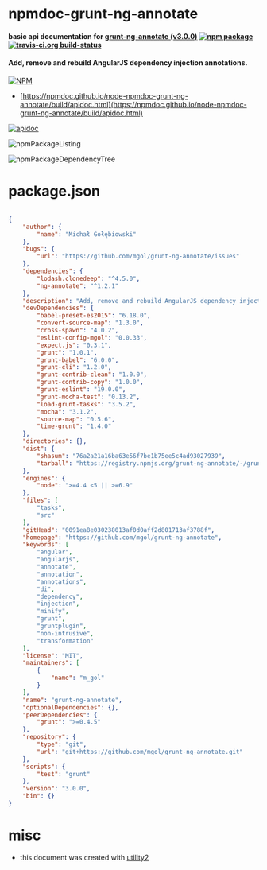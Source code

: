 # npmdoc-grunt-ng-annotate

#### basic api documentation for  [grunt-ng-annotate (v3.0.0)](https://github.com/mgol/grunt-ng-annotate)  [![npm package](https://img.shields.io/npm/v/npmdoc-grunt-ng-annotate.svg?style=flat-square)](https://www.npmjs.org/package/npmdoc-grunt-ng-annotate) [![travis-ci.org build-status](https://api.travis-ci.org/npmdoc/node-npmdoc-grunt-ng-annotate.svg)](https://travis-ci.org/npmdoc/node-npmdoc-grunt-ng-annotate)

#### Add, remove and rebuild AngularJS dependency injection annotations.

[![NPM](https://nodei.co/npm/grunt-ng-annotate.png?downloads=true&downloadRank=true&stars=true)](https://www.npmjs.com/package/grunt-ng-annotate)

- [https://npmdoc.github.io/node-npmdoc-grunt-ng-annotate/build/apidoc.html](https://npmdoc.github.io/node-npmdoc-grunt-ng-annotate/build/apidoc.html)

[![apidoc](https://npmdoc.github.io/node-npmdoc-grunt-ng-annotate/build/screenCapture.buildCi.browser.%252Ftmp%252Fbuild%252Fapidoc.html.png)](https://npmdoc.github.io/node-npmdoc-grunt-ng-annotate/build/apidoc.html)

![npmPackageListing](https://npmdoc.github.io/node-npmdoc-grunt-ng-annotate/build/screenCapture.npmPackageListing.svg)

![npmPackageDependencyTree](https://npmdoc.github.io/node-npmdoc-grunt-ng-annotate/build/screenCapture.npmPackageDependencyTree.svg)



# package.json

```json

{
    "author": {
        "name": "Michał Gołębiowski"
    },
    "bugs": {
        "url": "https://github.com/mgol/grunt-ng-annotate/issues"
    },
    "dependencies": {
        "lodash.clonedeep": "^4.5.0",
        "ng-annotate": "^1.2.1"
    },
    "description": "Add, remove and rebuild AngularJS dependency injection annotations.",
    "devDependencies": {
        "babel-preset-es2015": "6.18.0",
        "convert-source-map": "1.3.0",
        "cross-spawn": "4.0.2",
        "eslint-config-mgol": "0.0.33",
        "expect.js": "0.3.1",
        "grunt": "1.0.1",
        "grunt-babel": "6.0.0",
        "grunt-cli": "1.2.0",
        "grunt-contrib-clean": "1.0.0",
        "grunt-contrib-copy": "1.0.0",
        "grunt-eslint": "19.0.0",
        "grunt-mocha-test": "0.13.2",
        "load-grunt-tasks": "3.5.2",
        "mocha": "3.1.2",
        "source-map": "0.5.6",
        "time-grunt": "1.4.0"
    },
    "directories": {},
    "dist": {
        "shasum": "76a2a21a16ba63e56f7be1b75ee5c4ad93027939",
        "tarball": "https://registry.npmjs.org/grunt-ng-annotate/-/grunt-ng-annotate-3.0.0.tgz"
    },
    "engines": {
        "node": ">=4.4 <5 || >=6.9"
    },
    "files": [
        "tasks",
        "src"
    ],
    "gitHead": "0091ea8e030238013af0d0aff2d801713af3788f",
    "homepage": "https://github.com/mgol/grunt-ng-annotate",
    "keywords": [
        "angular",
        "angularjs",
        "annotate",
        "annotation",
        "annotations",
        "di",
        "dependency",
        "injection",
        "minify",
        "grunt",
        "gruntplugin",
        "non-intrusive",
        "transformation"
    ],
    "license": "MIT",
    "maintainers": [
        {
            "name": "m_gol"
        }
    ],
    "name": "grunt-ng-annotate",
    "optionalDependencies": {},
    "peerDependencies": {
        "grunt": ">=0.4.5"
    },
    "repository": {
        "type": "git",
        "url": "git+https://github.com/mgol/grunt-ng-annotate.git"
    },
    "scripts": {
        "test": "grunt"
    },
    "version": "3.0.0",
    "bin": {}
}
```



# misc
- this document was created with [utility2](https://github.com/kaizhu256/node-utility2)
